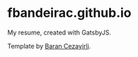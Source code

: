 # fbandeirac.github.io

My resume, created with GatsbyJS.

Template by [Baran Cezayirli](https://github.com/barancezayirli/gatsby-starter-resume-cms).
